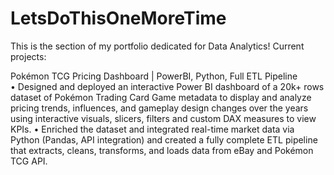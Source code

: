 # LetsDoThisOneMoreTime
This is the section of my portfolio dedicated for Data Analytics!
Current projects:

Pokémon TCG Pricing Dashboard | PowerBI, Python, Full ETL Pipeline    
•	Designed and deployed an interactive Power BI dashboard of a 20k+ rows dataset of Pokémon Trading Card Game metadata to display and analyze pricing trends, influences, and gameplay design changes over the years using interactive visuals, slicers, filters and custom DAX measures to view KPIs.
•	Enriched the dataset and integrated real-time market data via Python (Pandas, API integration) and created a fully complete ETL pipeline that extracts, cleans, transforms, and loads data from eBay and Pokémon TCG API.